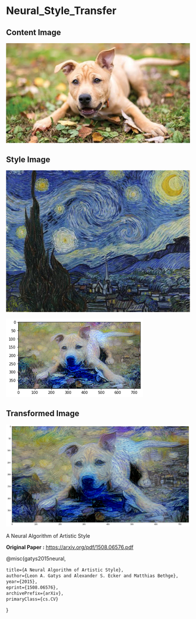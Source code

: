 # Neural_Style_Transfer

## Content Image
![alt text](https://github.com/Sandeep2017/Neural_Style_Transfer/blob/master/N_Style/Content.PNG)

                                    
## Style Image
![alt text](https://github.com/Sandeep2017/Neural_Style_Transfer/blob/master/N_Style/Style.PNG)





![alt text](https://github.com/Sandeep2017/Neural_Style_Transfer/blob/master/N_Style/download.png)

## Transformed Image
![alt text](https://github.com/Sandeep2017/Neural_Style_Transfer/blob/master/N_Style/download%20(2).png)



                                    






















A Neural Algorithm of Artistic Style

**Original Paper :**
https://arxiv.org/pdf/1508.06576.pdf



@misc{gatys2015neural,

    title={A Neural Algorithm of Artistic Style},
    author={Leon A. Gatys and Alexander S. Ecker and Matthias Bethge},
    year={2015},
    eprint={1508.06576},
    archivePrefix={arXiv},
    primaryClass={cs.CV}
}
